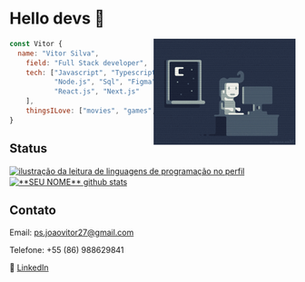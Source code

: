# Hello devs 👋


<img align="right" width="250" src="images/code.gif" />

```javascript
const Vitor {
  name: "Vitor Silva",
    field: "Full Stack developer",
    tech: ["Javascript", "Typescript","Java", "Python",
           "Node.js", "Sql", "Figma", "Html", "Css",
           "React.js", "Next.js"
    ],
    thingsILove: ["movies", "games","Technology", "Science"]
}
```

## Status

<a href="https://github.com/Vitor-Silva27" title="ilustração do mapeamento de linguagens">
  <img align="center" src="https://github-readme-stats.vercel.app/api/top-langs/?username=Vitor-Silva27&theme=dracula&hide_langs_below=1" alt="ilustração da leitura de linguagens de programação no perfil"/>
</a>

<a href="https://github.com/Vitor-Silva27" title="ilustração do mapeamento do perfil">
 <img align="center" src="https://github-readme-stats.vercel.app/api?username=Vitor-Silva27&show_icons=true&theme=dracula&line_height=27" alt="**SEU NOME** github stats"/>
</a>

[instagram]: https://www.instagram.com/SEUINSTAGRAM/
[linkedin]: https://www.linkedin.com/in/joao-vitor-p-silva/

<br>

## Contato
Email: ps.joaovitor27@gmail.com

Telefone: +55 (86) 988629841

👔 [LinkedIn][linkedin]
